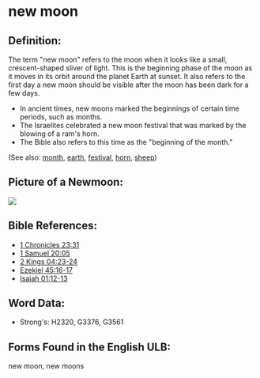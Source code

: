 # new moon

## Definition:

The term "new moon" refers to the moon when it looks like a small, crescent-shaped sliver of light. This is the beginning phase of the moon as it moves in its orbit around the planet Earth at sunset. It also refers to the first day a new moon should be visible after the moon has been dark for a few days.

* In ancient times, new moons marked the beginnings of certain time periods, such as months.
* The Israelites celebrated a new moon festival that was marked by the blowing of a ram's horn.
* The Bible also refers to this time as the "beginning of the month."

(See also: [month](../other/biblicaltimemonth.md), [earth](../other/earth.md), [festival](../other/festival.md), [horn](../other/horn.md), [sheep](../other/sheep.md))

## Picture of a Newmoon:

<a href="https://content.bibletranslationtools.org/WycliffeAssociates/en_tw/raw/branch/master/PNGs/n/Newmoon.png"><img src="https://content.bibletranslationtools.org/WycliffeAssociates/en_tw/raw/branch/master/PNGs/n/Newmoon.png" ></a>

## Bible References:

* [1 Chronicles 23:31](rc://en/tn/help/1ch/23/31)
* [1 Samuel 20:05](rc://en/tn/help/1sa/20/05)
* [2 Kings 04:23-24](rc://en/tn/help/2ki/04/23)
* [Ezekiel 45:16-17](rc://en/tn/help/ezk/45/16)
* [Isaiah 01:12-13](rc://en/tn/help/isa/01/12)

## Word Data:

* Strong's: H2320, G3376, G3561

## Forms Found in the English ULB:

new moon, new moons


